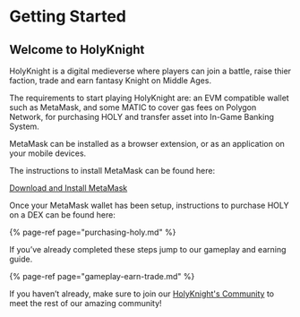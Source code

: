 # Getting Started

## Welcome to HolyKnight

HolyKnight is a digital medieverse where players can join a battle, raise thier faction, trade and earn fantasy Knight on Middle Ages.

The requirements to start playing HolyKnight are: an EVM compatible wallet such as MetaMask, and some MATIC to cover gas fees on Polygon Network, for purchasing HOLY and transfer asset into In-Game Banking System.

MetaMask can be installed as a browser extension, or as an application on your mobile devices.

The instructions to install MetaMask can be found here:

[Download and Install MetaMask](./metamask-wallet-setup.md)

Once your MetaMask wallet has been setup, instructions to purchase HOLY on a DEX can be found here:

{% page-ref page="purchasing-holy.md" %}

If you’ve already completed these steps jump to our gameplay and earning guide.

{% page-ref page="gameplay-earn-trade.md" %}

If you haven’t already, make sure to join our [HolyKnight's Community](https://discord.gg/Y22tYKmPgR) to meet the rest of our amazing community!
